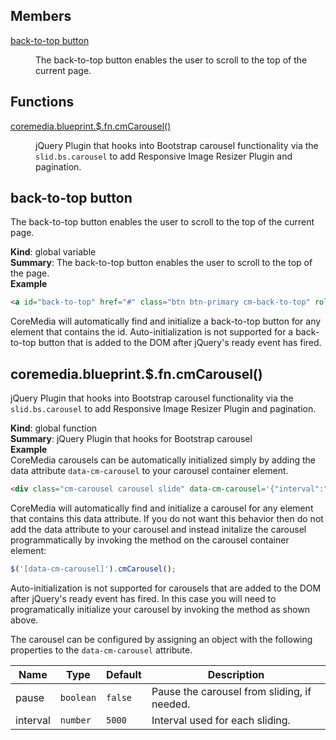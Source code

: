 ## Members

<dl>
<dt><a href="#back-to-top button">back-to-top button</a></dt>
<dd><p>The back-to-top button enables the user to scroll to the top of the current page.</p>
</dd>
</dl>

## Functions

<dl>
<dt><a href="#coremedia.blueprint.$.fn.cmCarousel">coremedia.blueprint.$.fn.cmCarousel()</a></dt>
<dd><p>jQuery Plugin that hooks into Bootstrap carousel functionality via the <code>slid.bs.carousel</code> to add
Responsive Image Resizer Plugin and pagination.</p>
</dd>
</dl>

<a name="back-to-top button"></a>

## back-to-top button
The back-to-top button enables the user to scroll to the top of the current page.

**Kind**: global variable  
**Summary**: The back-to-top button enables the user to scroll to the top of the page.  
**Example**  
```html<a id="back-to-top" href="#" class="btn btn-primary cm-back-to-top" role="button"  ...```CoreMedia will automatically find and initialize a back-to-top button for any element that contains the id.Auto-initialization is not supported for a back-to-top button that is added to the DOM after jQuery's ready eventhas fired.
<a name="coremedia.blueprint.$.fn.cmCarousel"></a>

## coremedia.blueprint.$.fn.cmCarousel()
jQuery Plugin that hooks into Bootstrap carousel functionality via the `slid.bs.carousel` to addResponsive Image Resizer Plugin and pagination.

**Kind**: global function  
**Summary**: jQuery Plugin that hooks for Bootstrap carousel  
**Example**  
CoreMedia carousels can be automatically initialized simply by adding the data attribute `data-cm-carousel`to your carousel container element.```html<div class="cm-carousel carousel slide" data-cm-carousel='{"interval":"6000"}' ...```CoreMedia will automatically find and initialize a carousel for any element that contains this data attribute.If you do not want this behavior then do not add the data attribute to your carousel and instead initalize thecarousel programmatically by invoking the method on the carousel container element:```javascript$('[data-cm-carousel]').cmCarousel();```Auto-initialization is not supported for carousels that are added to the DOM after jQuery's ready event hasfired. In this case you will need to programatically initialize your carousel by invoking the method as shownabove.The carousel can be configured by assigning an object with the following properties to the `data-cm-carousel`attribute.| Name | Type | Default | Description || --- | --- | --- | --- || pause | <code>boolean</code> | <code>false</code> | Pause the carousel from sliding, if needed. || interval | <code>number</code> | <code>5000</code> | Interval used for each sliding. |
